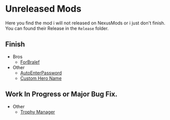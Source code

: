 # Unreleased Mods
 Here you find the mod i will not released on NexusMods or i just don't finish.  
 You can found their Release in the `Release` folder.

## Finish
 * Bros
    * [ForBralef](https://github.com/Gorzon38/Mods-Broforce/tree/main/.Unreleased/ForBralef)
 * Other
    * [AutoEnterPassword](https://github.com/Gorzon38/Mods-Broforce/tree/main/.Unreleased/AutoEnterPassword)
    * [Custom Hero Name](https://github.com/Gorzon38/Mods-Broforce/tree/main/.Unreleased/Custom%20Hero%20Name)

## Work In Progress or Major Bug Fix.
  * Other
    * [Trophy Manager](https://github.com/Gorzon38/Mods-Broforce/tree/main/.Unreleased/TrophyManager)